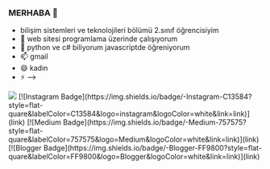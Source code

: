 ### MERHABA 👋

- bilişim sistemleri ve teknolojileri bölümü 2.sınıf öğrencisiyim 
- 🔭  web sitesi programlama üzerinde çalışıyorum
- 🌱  python ve c# biliyorum javascriptde öğreniyorum
- 📫  gmail
- 😄  kadın
- ⚡ 
-->
<img src="gorsel-link" width="auto">
[![Instagram Badge](https://img.shields.io/badge/-Instagram-C13584?style=flat-quare&labelColor=C13584&logo=instagram&logoColor=white&link=link)](link) 
[![Medium Badge](https://img.shields.io/badge/-Medium-757575?style=flat-quare&labelColor=757575&logo=Medium&logoColor=white&link=link)](link) 
[![Blogger Badge](https://img.shields.io/badge/-Blogger-FF9800?style=flat-quare&labelColor=FF9800&logo=Blogger&logoColor=white&link=link)](link)
